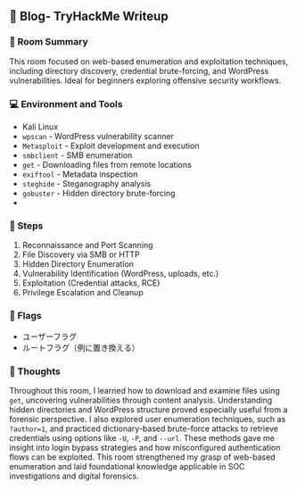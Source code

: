 ## 🔐 Blog- TryHackMe Writeup

### 🧠 Room Summary
This room focused on web-based enumeration and exploitation techniques, including directory discovery, credential brute-forcing, and WordPress vulnerabilities.
Ideal for beginners exploring offensive security workflows.

### 💻 Environment and Tools
- Kali Linux
- `wpscan` - WordPress vulnerability scanner  
- `Metasploit` - Exploit development and execution  
- `smbclient` - SMB enumeration  
- `get` - Downloading files from remote locations  
- `exiftool` - Metadata inspection  
- `steghide` - Steganography analysis  
- `gobuster` - Hidden directory brute-forcing
- 
### 🚀 Steps
1. Reconnaissance and Port Scanning  
2. File Discovery via SMB or HTTP  
3. Hidden Directory Enumeration  
4. Vulnerability Identification (WordPress, uploads, etc.)  
5. Exploitation (Credential attacks, RCE)  
6. Privilege Escalation and Cleanup

### 🏁 Flags
- ユーザーフラグ
- ルートフラグ（例に置き換える）

### 💬 Thoughts
Throughout this room, I learned how to download and examine files using `get`, uncovering vulnerabilities through content analysis. Understanding hidden directories and WordPress structure proved especially useful from a forensic perspective.
I also explored user enumeration techniques, such as `?author=1`, and practiced dictionary-based brute-force attacks to retrieve credentials using options like `-U`, `-P`, and `--url`. These methods gave me insight into login bypass strategies and how misconfigured authentication flows can be exploited.
This room strengthened my grasp of web-based enumeration and laid foundational knowledge applicable in SOC investigations and digital forensics.
